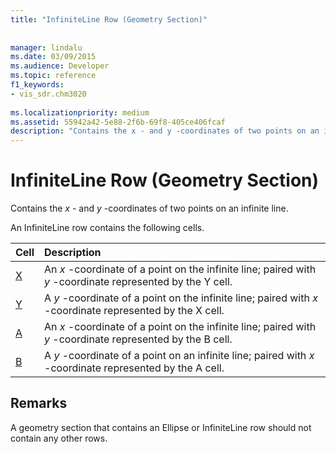 ```yaml
---
title: "InfiniteLine Row (Geometry Section)"
 
 
manager: lindalu
ms.date: 03/09/2015
ms.audience: Developer
ms.topic: reference
f1_keywords:
- vis_sdr.chm3020
 
ms.localizationpriority: medium
ms.assetid: 55942a42-5e88-2f6b-69f8-405ce406fcaf
description: "Contains the x - and y -coordinates of two points on an infinite line."
---
```


# InfiniteLine Row (Geometry Section)

Contains the  *x*  - and  *y*  -coordinates of two points on an infinite line. 
  
An InfiniteLine row contains the following cells.
  
|**Cell**|**Description**|
|:-----|:-----|
|[X](x-cell-geometry-section.md) <br/> |An  *x*  -coordinate of a point on the infinite line; paired with  *y*  -coordinate represented by the Y cell. |
|[Y](y-cell-geometry-section.md) <br/> |A  *y*  -coordinate of a point on the infinite line; paired with  *x*  -coordinate represented by the X cell. |
|[A](a-cell-geometry-section.md) <br/> |An  *x*  -coordinate of a point on the infinite line; paired with  *y*  -coordinate represented by the B cell. |
|[B](b-cell-geometry-section.md) <br/> |A  *y*  -coordinate of a point on an infinite line; paired with  *x*  -coordinate represented by the A cell. |
   
## Remarks

A geometry section that contains an Ellipse or InfiniteLine row should not contain any other rows.
  


